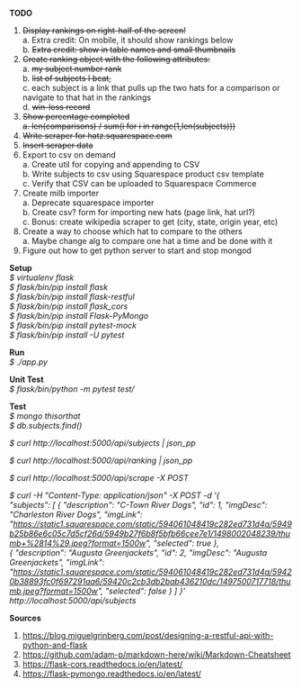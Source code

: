 **TODO**  
1. ~~Display rankings on right-half of the screen!~~  
a. Extra credit: On mobile, it should show rankings below  
b. ~~Extra credit: show in table names and small thumbnails~~
1. ~~Create ranking object with the following attributes:~~  
a. ~~my subject number rank~~  
b. ~~list of subjects I beat,~~  
c. each subject is a link that pulls up the two hats for a comparison or navigate to that hat in the rankings  
d. ~~win-loss record~~  
1. ~~Show percentage completed  
a. len(comparisons) / sum(i for i in range(1,len(subjects)))~~  
1. ~~Write scraper for hatz.squarespace.com~~  
1. ~~Insert scraper data~~  
1. Export to csv on demand  
a. Create util for copying and appending to CSV  
b. Write subjects to csv using Squarespace product csv template  
c. Verify that CSV can be uploaded to Squarespace Commerce
1. Create milb importer  
a. Deprecate squarespace importer  
b. Create csv? form for importing new hats (page link, hat url?)  
c. Bonus: create wikipedia scraper to get (city, state, origin year, etc)  
1. Create a way to choose which hat to compare to the others  
a. Maybe change alg to compare one hat a time and be done with it  
1. Figure out how to get python server to start and stop mongod


**Setup**  
_$ virtualenv flask_  
_$ flask/bin/pip install flask_  
_$ flask/bin/pip install flask-restful_  
_$ flask/bin/pip install flask_cors_  
_$ flask/bin/pip install Flask-PyMongo_  
_$ flask/bin/pip install pytest-mock_  
_$ flask/bin/pip install -U pytest_  

**Run**  
_$ ./app.py_  

**Unit Test**  
_$ flask/bin/python -m pytest test/_  

**Test**  
_$ mongo thisorthat_  
_$ db.subjects.find()_  

_$ curl http://localhost:5000/api/subjects | json_pp_

_$ curl http://localhost:5000/api/ranking | json_pp_  

_$ curl http://localhost:5000/api/scrape -X POST_  

_$ curl -H "Content-Type: application/json" -X POST -d '{  
  "subjects": [
    {
      "description": "C-Town River Dogs",
      "id": 1,
      "imgDesc": "Charleston River Dogs",
      "imgLink": "https://static1.squarespace.com/static/594061048419c282ed731d4a/5949b25b86e6c05c7d5cf26d/5949b27f6b8f5bfb66cee7e1/1498002048239/thumb+%2814%29.jpeg?format=1500w",
      "selected": true
    },  
    {
      "description": "Augusta Greenjackets",
      "id": 2,
      "imgDesc": "Augusta Greenjackets",
      "imgLink": "https://static1.squarespace.com/static/594061048419c282ed731d4a/59420b38893fc0f697291aa6/59420c2cb3db2bab436210dc/1497500717718/thumb.jpeg?format=1500w",
      "selected": false
    }
  ]
}' http://localhost:5000/api/subjects_  
  
  
**Sources**
1. https://blog.miguelgrinberg.com/post/designing-a-restful-api-with-python-and-flask
2. https://github.com/adam-p/markdown-here/wiki/Markdown-Cheatsheet
3. https://flask-cors.readthedocs.io/en/latest/
4. https://flask-pymongo.readthedocs.io/en/latest/
